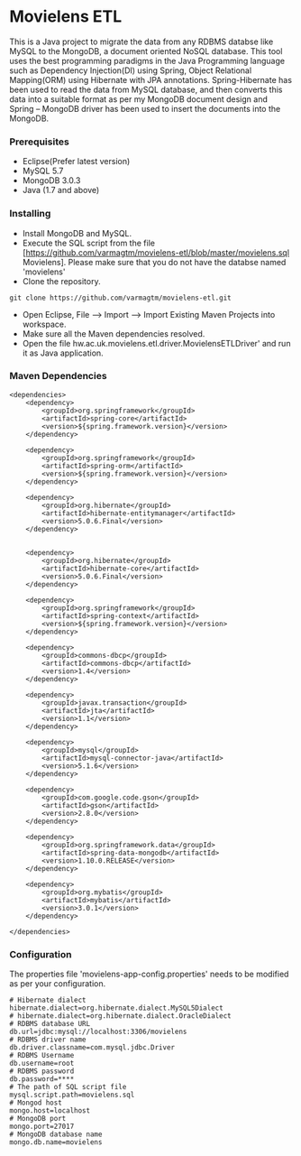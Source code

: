 # Movielens ETL

This is a Java project to migrate the data from any RDBMS databse like MySQL to the MongoDB, a document oriented NoSQL database. This tool uses the best programming paradigms in the Java Programming language such as Dependency Injection(DI) using Spring, Object Relational Mapping(ORM) using Hibernate with JPA annotations. Spring-Hibernate has been used to read the data from MySQL database, and then converts this data into a suitable format as per my MongoDB document design and Spring – MongoDB driver has been used to insert the documents into the MongoDB.


### Prerequisites

* Eclipse(Prefer latest version)
* MySQL 5.7
* MongoDB 3.0.3
* Java (1.7 and above)


### Installing

* Install MongoDB and MySQL.
* Execute the SQL script from the file [https://github.com/varmagtm/movielens-etl/blob/master/movielens.sql Movielens]. Please make sure that you do not have the databse named 'movielens'
* Clone the repository.
```	
git clone https://github.com/varmagtm/movielens-etl.git
```
* Open Eclipse, File --> Import --> Import Existing Maven Projects into workspace.
* Make sure all the Maven dependencies resolved.
* Open the file hw.ac.uk.movielens.etl.driver.MovielensETLDriver' and run it as Java application.


### Maven Dependencies


```
<dependencies>
	<dependency>
		<groupId>org.springframework</groupId>
		<artifactId>spring-core</artifactId>
		<version>${spring.framework.version}</version>
	</dependency>

	<dependency>
		<groupId>org.springframework</groupId>
		<artifactId>spring-orm</artifactId>
		<version>${spring.framework.version}</version>
	</dependency>

	<dependency>
		<groupId>org.hibernate</groupId>
		<artifactId>hibernate-entitymanager</artifactId>
		<version>5.0.6.Final</version>
	</dependency>


	<dependency>
		<groupId>org.hibernate</groupId>
		<artifactId>hibernate-core</artifactId>
		<version>5.0.6.Final</version>
	</dependency>

	<dependency>
		<groupId>org.springframework</groupId>
		<artifactId>spring-context</artifactId>
		<version>${spring.framework.version}</version>
	</dependency>

	<dependency>
		<groupId>commons-dbcp</groupId>
		<artifactId>commons-dbcp</artifactId>
		<version>1.4</version>
	</dependency>

	<dependency>
		<groupId>javax.transaction</groupId>
		<artifactId>jta</artifactId>
		<version>1.1</version>
	</dependency>

	<dependency>
		<groupId>mysql</groupId>
		<artifactId>mysql-connector-java</artifactId>
		<version>5.1.6</version>
	</dependency>

	<dependency>
		<groupId>com.google.code.gson</groupId>
		<artifactId>gson</artifactId>
		<version>2.8.0</version>
	</dependency>

	<dependency>
		<groupId>org.springframework.data</groupId>
		<artifactId>spring-data-mongodb</artifactId>
		<version>1.10.0.RELEASE</version>
	</dependency>

	<dependency>
		<groupId>org.mybatis</groupId>
		<artifactId>mybatis</artifactId>
		<version>3.0.1</version>
	</dependency>

</dependencies>
```

### Configuration

The properties file 'movielens-app-config.properties' needs to be modified as per your configuration.
```
# Hibernate dialect
hibernate.dialect=org.hibernate.dialect.MySQL5Dialect
# hibernate.dialect=org.hibernate.dialect.OracleDialect
# RDBMS database URL
db.url=jdbc:mysql://localhost:3306/movielens
# RDBMS driver name
db.driver.classname=com.mysql.jdbc.Driver
# RDBMS Username
db.username=root
# RDBMS password
db.password=****
# The path of SQL script file
mysql.script.path=movielens.sql
# Mongod host
mongo.host=localhost
# MongoDB port
mongo.port=27017
# MongoDB database name
mongo.db.name=movielens
```